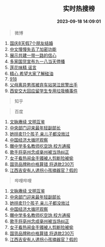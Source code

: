 <div align="center"><h2>实时热搜榜</h2><h4>2023-09-18 14:09:01</h4></div>

> 微博  

1. [国庆8天假7个朋友结婚](https://s.weibo.com/weibo?q=%23%E5%9B%BD%E5%BA%868%E5%A4%A9%E5%81%877%E4%B8%AA%E6%9C%8B%E5%8F%8B%E7%BB%93%E5%A9%9A%23&t=31&band_rank=1&Refer=top)<br />
2. [中文慢慢失去了加密功能](https://s.weibo.com/weibo?q=%E4%B8%AD%E6%96%87%E6%85%A2%E6%85%A2%E5%A4%B1%E5%8E%BB%E4%BA%86%E5%8A%A0%E5%AF%86%E5%8A%9F%E8%83%BD&t=31&band_rank=2&Refer=top)<br />
3. [展示共建一带一路的信心](https://s.weibo.com/weibo?q=%23%E5%B1%95%E7%A4%BA%E5%85%B1%E5%BB%BA%E4%B8%80%E5%B8%A6%E4%B8%80%E8%B7%AF%E7%9A%84%E4%BF%A1%E5%BF%83%23&t=31&band_rank=3&Refer=top)<br />
4. [多家国货宣布九一八当天停播](https://s.weibo.com/weibo?q=%23%E5%A4%9A%E5%AE%B6%E5%9B%BD%E8%B4%A7%E5%AE%A3%E5%B8%83%E4%B9%9D%E4%B8%80%E5%85%AB%E5%BD%93%E5%A4%A9%E5%81%9C%E6%92%AD%23&t=31&band_rank=4&Refer=top)<br />
5. [莲花味精 谣言](https://s.weibo.com/weibo?q=%E8%8E%B2%E8%8A%B1%E5%91%B3%E7%B2%BE%20%E8%B0%A3%E8%A8%80&t=31&band_rank=5&Refer=top)<br />
6. [精心 希望大家了解硅油](https://s.weibo.com/weibo?q=%E7%B2%BE%E5%BF%83%20%E5%B8%8C%E6%9C%9B%E5%A4%A7%E5%AE%B6%E4%BA%86%E8%A7%A3%E7%A1%85%E6%B2%B9&t=31&band_rank=6&Refer=top)<br />
7. [918](https://s.weibo.com/weibo?q=%23918%23&t=31&band_rank=7&Refer=top)<br />
8. [父母离异男孩被弃车站哭泣民警出手](https://s.weibo.com/weibo?q=%23%E7%88%B6%E6%AF%8D%E7%A6%BB%E5%BC%82%E7%94%B7%E5%AD%A9%E8%A2%AB%E5%BC%83%E8%BD%A6%E7%AB%99%E5%93%AD%E6%B3%A3%E6%B0%91%E8%AD%A6%E5%87%BA%E6%89%8B%23&t=31&band_rank=8&Refer=top)<br />
9. [西安交大回应留学生专用垃圾桶事件](https://s.weibo.com/weibo?q=%23%E8%A5%BF%E5%AE%89%E4%BA%A4%E5%A4%A7%E5%9B%9E%E5%BA%94%E7%95%99%E5%AD%A6%E7%94%9F%E4%B8%93%E7%94%A8%E5%9E%83%E5%9C%BE%E6%A1%B6%E4%BA%8B%E4%BB%B6%23&t=31&band_rank=9&Refer=top)<br />

> 知乎  


> 百度  

1. [文脉赓续 文明互鉴](https://www.baidu.com/s?wd=%E6%96%87%E8%84%89%E8%B5%93%E7%BB%AD+%E6%96%87%E6%98%8E%E4%BA%92%E9%89%B4&sa=fyb_news&rsv_dl=fyb_news)<br />
2. [中央部门迎来最年轻副部长](https://www.baidu.com/s?wd=%E4%B8%AD%E5%A4%AE%E9%83%A8%E9%97%A8%E8%BF%8E%E6%9D%A5%E6%9C%80%E5%B9%B4%E8%BD%BB%E5%89%AF%E9%83%A8%E9%95%BF&sa=fyb_news&rsv_dl=fyb_news)<br />
3. [她拐卖11个孩子 亲儿子都没放过](https://www.baidu.com/s?wd=%E5%A5%B9%E6%8B%90%E5%8D%9611%E4%B8%AA%E5%AD%A9%E5%AD%90+%E4%BA%B2%E5%84%BF%E5%AD%90%E9%83%BD%E6%B2%A1%E6%94%BE%E8%BF%87&sa=fyb_news&rsv_dl=fyb_news)<br />
4. [中国经济大循环观察](https://www.baidu.com/s?wd=%E4%B8%AD%E5%9B%BD%E7%BB%8F%E6%B5%8E%E5%A4%A7%E5%BE%AA%E7%8E%AF%E8%A7%82%E5%AF%9F&sa=fyb_news&rsv_dl=fyb_news)<br />
5. [曝中学多名教师吃空饷 校方通报](https://www.baidu.com/s?wd=%E6%9B%9D%E4%B8%AD%E5%AD%A6%E5%A4%9A%E5%90%8D%E6%95%99%E5%B8%88%E5%90%83%E7%A9%BA%E9%A5%B7+%E6%A0%A1%E6%96%B9%E9%80%9A%E6%8A%A5&sa=fyb_news&rsv_dl=fyb_news)<br />
6. [歌手将亳州念成毫州被当场纠正](https://www.baidu.com/s?wd=%E6%AD%8C%E6%89%8B%E5%B0%86%E4%BA%B3%E5%B7%9E%E5%BF%B5%E6%88%90%E6%AF%AB%E5%B7%9E%E8%A2%AB%E5%BD%93%E5%9C%BA%E7%BA%A0%E6%AD%A3&sa=fyb_news&rsv_dl=fyb_news)<br />
7. [女子看热闹金手镯被人剪断险被偷](https://www.baidu.com/s?wd=%E5%A5%B3%E5%AD%90%E7%9C%8B%E7%83%AD%E9%97%B9%E9%87%91%E6%89%8B%E9%95%AF%E8%A2%AB%E4%BA%BA%E5%89%AA%E6%96%AD%E9%99%A9%E8%A2%AB%E5%81%B7&sa=fyb_news&rsv_dl=fyb_news)<br />
8. [国货品牌称价格算错 将退款230万](https://www.baidu.com/s?wd=%E5%9B%BD%E8%B4%A7%E5%93%81%E7%89%8C%E7%A7%B0%E4%BB%B7%E6%A0%BC%E7%AE%97%E9%94%99+%E5%B0%86%E9%80%80%E6%AC%BE230%E4%B8%87&sa=fyb_news&rsv_dl=fyb_news)<br />
9. [江西吉安有人诱拐小孩摘器官？假的](https://www.baidu.com/s?wd=%E6%B1%9F%E8%A5%BF%E5%90%89%E5%AE%89%E6%9C%89%E4%BA%BA%E8%AF%B1%E6%8B%90%E5%B0%8F%E5%AD%A9%E6%91%98%E5%99%A8%E5%AE%98%EF%BC%9F%E5%81%87%E7%9A%84&sa=fyb_news&rsv_dl=fyb_news)<br />

> 哔哩哔哩  

1. [文脉赓续 文明互鉴](https://www.baidu.com/s?wd=%E6%96%87%E8%84%89%E8%B5%93%E7%BB%AD+%E6%96%87%E6%98%8E%E4%BA%92%E9%89%B4&sa=fyb_news&rsv_dl=fyb_news)<br />
2. [中央部门迎来最年轻副部长](https://www.baidu.com/s?wd=%E4%B8%AD%E5%A4%AE%E9%83%A8%E9%97%A8%E8%BF%8E%E6%9D%A5%E6%9C%80%E5%B9%B4%E8%BD%BB%E5%89%AF%E9%83%A8%E9%95%BF&sa=fyb_news&rsv_dl=fyb_news)<br />
3. [她拐卖11个孩子 亲儿子都没放过](https://www.baidu.com/s?wd=%E5%A5%B9%E6%8B%90%E5%8D%9611%E4%B8%AA%E5%AD%A9%E5%AD%90+%E4%BA%B2%E5%84%BF%E5%AD%90%E9%83%BD%E6%B2%A1%E6%94%BE%E8%BF%87&sa=fyb_news&rsv_dl=fyb_news)<br />
4. [中国经济大循环观察](https://www.baidu.com/s?wd=%E4%B8%AD%E5%9B%BD%E7%BB%8F%E6%B5%8E%E5%A4%A7%E5%BE%AA%E7%8E%AF%E8%A7%82%E5%AF%9F&sa=fyb_news&rsv_dl=fyb_news)<br />
5. [曝中学多名教师吃空饷 校方通报](https://www.baidu.com/s?wd=%E6%9B%9D%E4%B8%AD%E5%AD%A6%E5%A4%9A%E5%90%8D%E6%95%99%E5%B8%88%E5%90%83%E7%A9%BA%E9%A5%B7+%E6%A0%A1%E6%96%B9%E9%80%9A%E6%8A%A5&sa=fyb_news&rsv_dl=fyb_news)<br />
6. [歌手将亳州念成毫州被当场纠正](https://www.baidu.com/s?wd=%E6%AD%8C%E6%89%8B%E5%B0%86%E4%BA%B3%E5%B7%9E%E5%BF%B5%E6%88%90%E6%AF%AB%E5%B7%9E%E8%A2%AB%E5%BD%93%E5%9C%BA%E7%BA%A0%E6%AD%A3&sa=fyb_news&rsv_dl=fyb_news)<br />
7. [女子看热闹金手镯被人剪断险被偷](https://www.baidu.com/s?wd=%E5%A5%B3%E5%AD%90%E7%9C%8B%E7%83%AD%E9%97%B9%E9%87%91%E6%89%8B%E9%95%AF%E8%A2%AB%E4%BA%BA%E5%89%AA%E6%96%AD%E9%99%A9%E8%A2%AB%E5%81%B7&sa=fyb_news&rsv_dl=fyb_news)<br />
8. [国货品牌称价格算错 将退款230万](https://www.baidu.com/s?wd=%E5%9B%BD%E8%B4%A7%E5%93%81%E7%89%8C%E7%A7%B0%E4%BB%B7%E6%A0%BC%E7%AE%97%E9%94%99+%E5%B0%86%E9%80%80%E6%AC%BE230%E4%B8%87&sa=fyb_news&rsv_dl=fyb_news)<br />
9. [江西吉安有人诱拐小孩摘器官？假的](https://www.baidu.com/s?wd=%E6%B1%9F%E8%A5%BF%E5%90%89%E5%AE%89%E6%9C%89%E4%BA%BA%E8%AF%B1%E6%8B%90%E5%B0%8F%E5%AD%A9%E6%91%98%E5%99%A8%E5%AE%98%EF%BC%9F%E5%81%87%E7%9A%84&sa=fyb_news&rsv_dl=fyb_news)<br />

